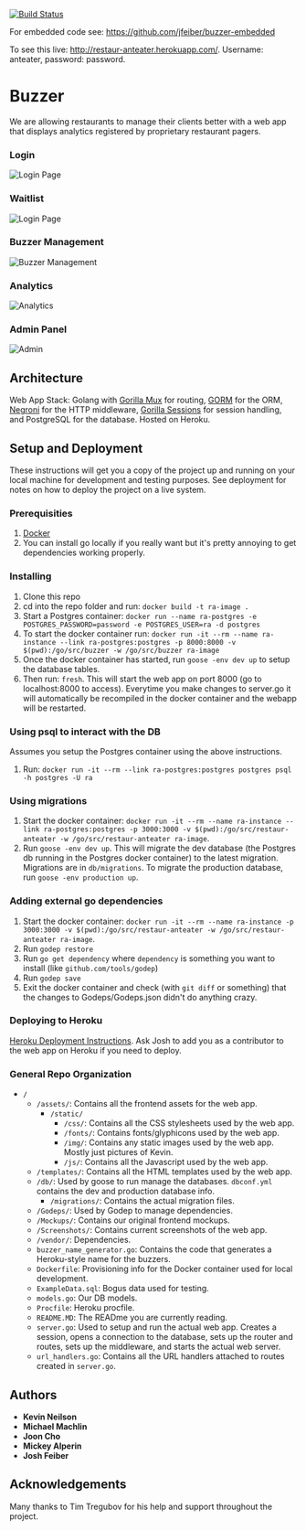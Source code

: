 [![Build Status](https://travis-ci.org/jfeiber/buzzer.svg?branch=master)](https://travis-ci.org/jfeiber/buzzer)

For embedded code see: https://github.com/jfeiber/buzzer-embedded

To see this live: http://restaur-anteater.herokuapp.com/. Username: anteater, password: password. 

# Buzzer

We are allowing restaurants to manage their clients better with a web app that displays analytics registered by proprietary restaurant pagers.

### Login
![Login Page](/Screenshots/Login.png?raw_true)

### Waitlist
![Login Page](/Screenshots/Waitlist.png?raw=true)

### Buzzer Management
![Buzzer Management](/Screenshots/BuzzerManagement.png?raw=true)

### Analytics
![Analytics](/Screenshots/Analytics.png?raw=true)

### Admin Panel
![Admin](/Screenshots/Admin.png?raw=true)

## Architecture

Web App Stack:
Golang with [Gorilla Mux](https://github.com/gorilla/mux) for routing, [GORM](https://github.com/jinzhu/gorm) for the ORM, [Negroni](https://github.com/urfave/negroni) for the HTTP middleware, [Gorilla Sessions](https://github.com/gorilla/sessions) for session handling, and PostgreSQL for the database. Hosted on Heroku.

## Setup and Deployment

These instructions will get you a copy of the project up and running on your local machine for development and testing purposes. See deployment for notes on how to deploy the project on a live system.

### Prerequisities

1. [Docker](https://docs.docker.com/docker-for-mac/)
2.  You can install go locally if you really want but it's pretty annoying to get dependencies working properly.

### Installing

1. Clone this repo
2. cd into the repo folder and run: `docker build -t ra-image .`
3. Start a Postgres container: `docker run --name ra-postgres -e POSTGRES_PASSWORD=password -e POSTGRES_USER=ra -d postgres`
4. To start the docker container run: `docker run -it --rm --name ra-instance --link ra-postgres:postgres -p 8000:8000 -v $(pwd):/go/src/buzzer -w /go/src/buzzer ra-image`
5. Once the docker container has started, run `goose -env dev up` to setup the database tables.
6. Then run: `fresh`. This will start the web app on port 8000 (go to localhost:8000 to access). Everytime you make changes to server.go it will automatically be recompiled in the docker container and the webapp will be restarted.

### Using psql to interact with the DB

Assumes you setup the Postgres container using the above instructions.

1. Run: `docker run -it --rm --link ra-postgres:postgres postgres psql -h postgres -U ra`

### Using migrations

1. Start the docker container: `docker run -it --rm --name ra-instance --link ra-postgres:postgres -p 3000:3000 -v $(pwd):/go/src/restaur-anteater -w /go/src/restaur-anteater ra-image`.
2. Run `goose -env dev up`. This will migrate the dev database (the Postgres db running in the Postgres docker container) to the latest migration. Migrations are in `db/migrations`. To migrate
the production database, run `goose -env production up`.

### Adding external go dependencies

1. Start the docker container: `docker run -it --rm --name ra-instance -p 3000:3000 -v $(pwd):/go/src/restaur-anteater -w /go/src/restaur-anteater ra-image`.
2. Run `godep restore`
3. Run `go get dependency` where `dependency` is something you want to install (like `github.com/tools/godep`)
4. Run `godep save`
5. Exit the docker container and check (with `git diff` or something) that the changes to Godeps/Godeps.json didn't do anything crazy.

### Deploying to Heroku
[Heroku Deployment Instructions](https://devcenter.heroku.com/articles/git). Ask Josh to add you as a contributor to the web app on Heroku if you need to deploy.

### General Repo Organization
* `/`
  * `/assets/`: Contains all the frontend assets for the web app.
    * `/static/`
      * `/css/`: Contains all the CSS stylesheets used by the web app.
      * `/fonts/`: Contains fonts/glyphicons used by the web app.
      * `/img/`: Contains any static images used by the web app. Mostly just pictures of Kevin.
      * `/js/`: Contains all the Javascript used by the web app.
  * `/templates/`: Contains all the HTML templates used by the web app.
  * `/db/`: Used by goose to run manage the databases. `dbconf.yml` contains the dev and production database info.
    * `/migrations/`: Contains the actual migration files.
  * `/Godeps/`: Used by Godep to manage dependencies.
  * `/Mockups/`: Contains our original frontend mockups.
  * `/Screenshots/`: Contains current screenshots of the web app.
  * `/vendor/`: Dependencies.
  * `buzzer_name_generator.go`: Contains the code that generates a Heroku-style name for the buzzers.
  * `Dockerfile`: Provisioning info for the Docker container used for local development.
  * `ExampleData.sql`: Bogus data used for testing.
  * `models.go`: Our DB models.
  * `Procfile`: Heroku procfile.
  * `README.MD`: The READme you are currently reading.
  * `server.go`: Used to setup and run the actual web app. Creates a session, opens a connection to the database, sets up the router and routes, sets up the middleware, and starts the actual web server.
  * `url_handlers.go`: Contains all the URL handlers attached to routes created in `server.go`. 
  




## Authors

* **Kevin Neilson**
* **Michael Machlin**
* **Joon Cho**
* **Mickey Alperin**
* **Josh Feiber**

## Acknowledgements
Many thanks to Tim Tregubov for his help and support throughout the project.
